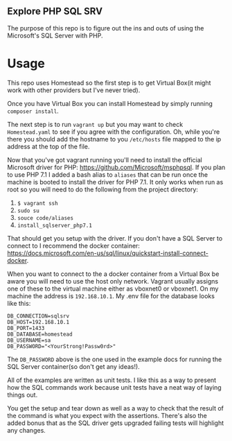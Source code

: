 ## Explore PHP SQL SRV

The purpose of this repo is to figure out the ins and outs of using the Microsoft's SQL Server with PHP.

# Usage
This repo uses Homestead so the first step is to get Virtual Box(it might work with other providers but I've never tried).

Once you have Virtual Box you can install Homestead by simply running `composer install`.

The next step is to run `vagrant up` but you may want to check `Homestead.yaml` to see if you agree with the configuration. Oh, while you're there you should add the hostname to you `/etc/hosts` file mapped to the ip address at the top of the file.

Now that you've got vagrant running you'll need to install the official Microsoft driver for PHP: https://github.com/Microsoft/msphpsql. If you plan to use PHP 7.1 I added a bash alias to `aliases` that can be run once the machine is booted to install the driver for PHP 7.1. It only works when run as root so you will need to do the following from the project directory:

1. `$ vagrant ssh`
1. `sudo su`
1. `souce code/aliases`
1. `install_sqlserver_php7.1`

That should get you setup with the driver. If you don't have a SQL Server to connect to I recommend the docker container: https://docs.microsoft.com/en-us/sql/linux/quickstart-install-connect-docker.

When you want to connect to the a docker container from a Virtual Box be aware you will need to use the host only network. Vagrant usually assigns one of these to the virtual machine either as vboxnet0 or vboxnet1. On my machine the address is `192.168.10.1`. My .env file for the database looks like this:

```text
DB_CONNECTION=sqlsrv
DB_HOST=192.168.10.1
DB_PORT=1433
DB_DATABASE=homestead
DB_USERNAME=sa
DB_PASSWORD="<YourStrong!Passw0rd>"
```

The `DB_PASSWORD` above is the one used in the example docs for running the SQL Server container(so don't get any ideas!).

All of the examples are written as unit tests. I like this as a way to present how the SQL commands work because unit tests have a neat way of laying things out.

You get the setup and tear down as well as a way to check that the result of the command is what you expect with the assertions. There's also the added bonus that as the SQL driver gets upgraded failing tests will highlight any changes.